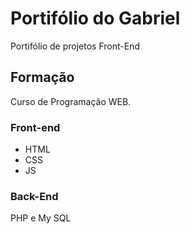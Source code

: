 # Portifólio do Gabriel
Portifólio de projetos Front-End

## Formação
Curso de Programação WEB.

### Front-end
- HTML
- CSS 
- JS

### Back-End
PHP e My SQL